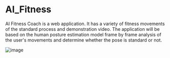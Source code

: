 # AI_Fitness

AI Fitness Coach is a web application. 
It has a variety of fitness movements of the standard process and demonstration video. The application will be based on the human posture estimation model frame by frame analysis of the user's movements and determine whether the pose is standard or not.

![image](https://user-images.githubusercontent.com/65885110/207934562-43163a80-c580-4ded-b988-7f43c13375c4.png)


